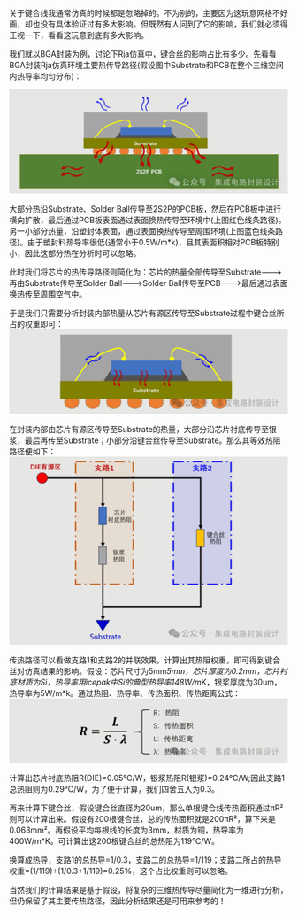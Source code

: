 关于键合线我通常仿真的时候都是忽略掉的。不为别的，主要因为这玩意网格不好画，却也没有具体验证过有多大影响。但既然有人问到了它的影响，我们就必须得正视一下，看看这玩意到底有多大影响。

我们就以BGA封装为例，讨论下Rja仿真中，键合丝的影响占比有多少。先看看BGA封装Rja仿真环境主要热传导路径(假设图中Substrate和PCB在整个三维空间内热导率均匀分布)：

![](https://raw.githubusercontent.com/LeroyK111/pictureBed/master/20250519201441.png)

大部分热沿Substrate、Solder Ball传导至2S2P的PCB板，然后在PCB板中进行横向扩散，最后通过PCB板表面通过表面换热传导至环境中(上图红色线条路径)。另一小部分热量，沿塑封体表面，通过表面换热传导至周围环境(上图蓝色线条路径)。由于塑封料热导率很低(通常小于0.5W/m*k)，且其表面积相对PCB板特别小，因此这部分热在分析时可以忽略。

此时我们将芯片的热传导路径则简化为：芯片的热量全部传导至Substrate--->再由Substrate传导至Solder Ball--->Solder Ball传导至PCB--->最后通过表面换热传至周围空气中。

于是我们只需要分析封装内部热量从芯片有源区传导至Substrate过程中键合丝所占的权重即可：
![](https://raw.githubusercontent.com/LeroyK111/pictureBed/master/20250519201454.png)


在封装内部由芯片有源区传导至Substrate的热量，大部分沿芯片衬底传导至银浆，最后再传至Substrate；小部分沿键合丝传导至Substrate。那么其等效热阻路径便如下：
![](https://raw.githubusercontent.com/LeroyK111/pictureBed/master/20250519201510.png)


传热路径可以看做支路1和支路2的并联效果，计算出其热阻权重，即可得到键合丝对仿真结果的影响。假设：芯片尺寸为5mm*5mm，芯片厚度为0.2mm，芯片衬底材质为Si，热导率用icepak中Si的典型热导率148W/m*K，银浆厚度为30um，热导率为5W/m*k。通过热阻、热导率、传热面积、传热距离公式：
![](https://raw.githubusercontent.com/LeroyK111/pictureBed/master/20250519201526.png)

计算出芯片衬底热阻R(DIE)=0.05℃/W，银浆热阻R(银浆)=0.24℃/W;因此支路1总热阻则为0.29℃/W，为了便于计算，我们四舍五入为0.3。

再来计算下键合丝，假设键合丝直径为20um，那么单根键合线传热面积通过πR²则可以计算出来。假设有200根键合丝，总的传热面积就是200πR²，算下来是0.063mm²。再假设平均每根线的长度为3mm，材质为铜，热导率为400W/m*K。可计算出这200根键合丝的总热阻为119℃/W。

换算成热导，支路1的总热导=1/0.3，支路二的总热导=1/119；支路二所占的热导权重=(1/119)÷(1/0.3+1/119)=0.25%，这个占比权重则可以忽略。

当然我们的计算结果是基于假设，将复杂的三维热传导尽量简化为一维进行分析，但仍保留了其主要传热路径，因此分析结果还是可用来参考的！

